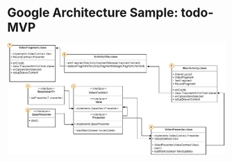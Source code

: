 Google Architecture Sample: todo-MVP
=====================================
![todo-MVP URL](/image/todo-MVP-URL.png)
